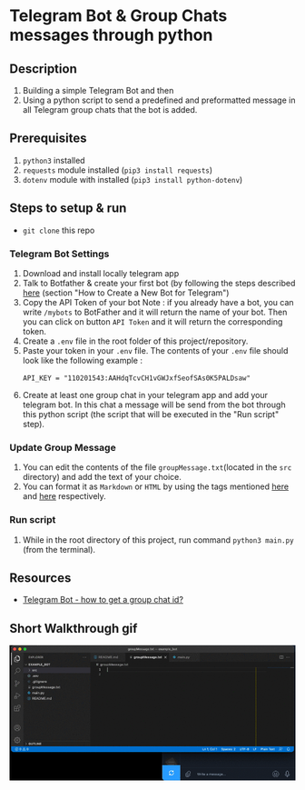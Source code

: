# Telegram Bot & Group Chats messages through python

## Description
1. Building a simple Telegram Bot and then
2. Using a python script to send a predefined and preformatted message in all Telegram group chats that the bot is added. 

## Prerequisites
1. `python3` installed
2. `requests` module installed (`pip3 install requests`)
3. `dotenv` module with installed (`pip3 install python-dotenv`)

## Steps to setup & run

- `git clone` this repo


### Telegram Bot Settings
1. Download and install locally telegram app
2. Talk to Botfather & create your first bot (by following the steps described [here](https://sendpulse.com/knowledge-base/chatbot/create-telegram-chatbot) (section "How to Create a New Bot for Telegram")
3. Copy the API Token of your bot
   Note : if you already have a bot, you can write `/mybots` to BotFather and it will return the name of your bot. Then you can click on button `API Token` and it will return the corresponding token.
4. Create a `.env` file in the root folder of this project/repository.
5. Paste your token in your `.env` file. The contents of your `.env` file should look like the following example :  
    ```
    API_KEY = "110201543:AAHdqTcvCH1vGWJxfSeofSAs0K5PALDsaw"
    ```
6. Create at least one group chat in your telegram app and add your telegram bot. In this chat a message will be send from the bot through this python script (the script that will be executed in the "Run script" step).

### Update Group Message
1. You can edit the contents of the file `groupMessage.txt`(located in the `src` directory) and add the text of your choice.
2. You can format it as `Markdown` or `HTML` by using the tags mentioned [here](https://core.telegram.org/bots/api#markdownv2-style) and [here](https://core.telegram.org/bots/api#html-style) respectively.

### Run script
1. While in the root directory of this project, run command `python3 main.py` (from the terminal).

## Resources
- [Telegram Bot - how to get a group chat id?](https://stackoverflow.com/questions/32423837/telegram-bot-how-to-get-a-group-chat-id)

## Short Walkthrough gif
![Recording](media/telegram-bot-python.gif "Short recording from the Telegram Bot + python script")
